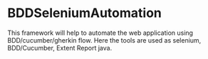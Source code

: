 # BDDSeleniumAutomation
This framework will help to automate the web application using BDD/cucumber/gherkin flow. Here the tools are used as selenium, BDD/Cucumber, Extent Report java.
